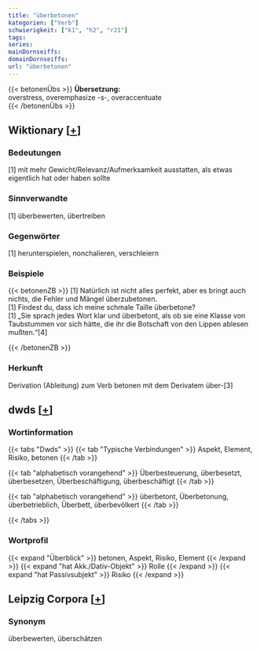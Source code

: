 ```yaml
---
title: "überbetonen"
kategorien: ["Verb"]
schwierigkeit: ["k1", "h2", "r21"]
tags:
series:
mainDornseiffs:
domainDornseiffs:
url: "überbetonen"
---
```


{{< betonenÜbs >}}
**Übersetzung:**  
overstress, overemphasize -s-, overaccentuate  
{{< /betonenÜbs >}}

## Wiktionary [[+](https://de.wiktionary.org/wiki/überbetonen)]

### Bedeutungen
[1] mit mehr Gewicht/Relevanz/Aufmerksamkeit ausstatten, als etwas eigentlich hat oder haben sollte  

### Sinnverwandte
[1] überbewerten, übertreiben  

### Gegenwörter
[1] herunterspielen, nonchalieren, verschleiern  

### Beispiele
{{< betonenZB >}}
[1] Natürlich ist nicht alles perfekt, aber es bringt auch nichts, die Fehler und Mängel überzubetonen.  
[1] Findest du, dass ich meine schmale Taille überbetone?  
[1] „Sie sprach jedes Wort klar und überbetont, als ob sie eine Klasse von Taubstummen vor sich hätte, die ihr die Botschaft von den Lippen ablesen mußten.“[4]  

{{< /betonenZB >}}
### Herkunft
Derivation (Ableitung) zum Verb betonen mit dem Derivatem über-[3]  



## dwds [[+](https://www.dwds.de/wb/überbetonen)]

### Wortinformation
{{< tabs "Dwds" >}}
{{< tab "Typische Verbindungen" >}}
Aspekt, Element, Risiko, betonen
{{< /tab >}}

{{< tab "alphabetisch vorangehend" >}}
Überbesteuerung, überbesetzt, überbesetzen, Überbeschäftigung, überbeschäftigt
{{< /tab >}}

{{< tab "alphabetisch vorangehend" >}}
überbetont, Überbetonung, überbetrieblich, Überbett, überbevölkert
{{< /tab >}}

{{< /tabs >}}

### Wortprofil
{{< expand "Überblick" >}} betonen, Aspekt, Risiko, Element {{< /expand >}}
{{< expand "hat Akk./Dativ-Objekt" >}} Rolle {{< /expand >}}
{{< expand "hat Passivsubjekt" >}} Risiko {{< /expand >}}

## Leipzig Corpora [[+](https://corpora.uni-leipzig.de/en/res?word=überbetonen&corpusId=deu_newscrawl-public_2018)]


### Synonym
überbewerten, überschätzen

